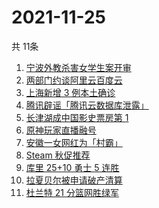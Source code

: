 # 2021-11-25
  共 11条

  <!-- BEGIN -->
  <!-- 最后更新时间:Thu Nov 25 2021 12:17:37 GMT+0000 (Coordinated Universal Time) -->
  1. [宁波外教杀害女学生案开审](https://www.zhihu.com/search?q=宁波外教)
1. [两部门约谈阿里云百度云](https://www.zhihu.com/search?q=工信部约谈)
1. [上海新增 3 例本土确诊](https://www.zhihu.com/search?q=上海疫情)
1. [腾讯辟谣「腾讯云数据库泄露」](https://www.zhihu.com/search?q=腾讯)
1. [长津湖成中国影史票房第 1](https://www.zhihu.com/search?q=长津湖)
1. [原神玩家直播融号](https://www.zhihu.com/search?q=原神)
1. [安徽一女网红为「村霸」](https://www.zhihu.com/search?q=村霸女网红)
1. [Steam 秋促推荐](https://www.zhihu.com/search?q=steam)
1. [库里 25+10 勇士 5 连胜](https://www.zhihu.com/search?q=勇士)
1. [拉夏贝尔被申请破产清算](https://www.zhihu.com/search?q=拉夏贝尔)
1. [杜兰特 21 分篮网胜绿军](https://www.zhihu.com/search?q=篮网)
  <!-- END -->
  